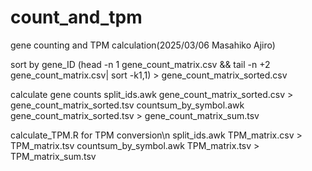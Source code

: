 # count_and_tpm
gene counting and TPM calculation(2025/03/06 Masahiko Ajiro)

sort by gene_ID
(head -n 1 gene_count_matrix.csv && tail -n +2 gene_count_matrix.csv| sort -k1,1) > gene_count_matrix_sorted.csv

calculate gene counts
split_ids.awk gene_count_matrix_sorted.csv > gene_count_matrix_sorted.tsv 
countsum_by_symbol.awk gene_count_matrix_sorted.tsv > gene_count_matrix_sum.tsv

calculate_TPM.R for TPM conversion\n
split_ids.awk TPM_matrix.csv > TPM_matrix.tsv 
countsum_by_symbol.awk TPM_matrix.tsv > TPM_matrix_sum.tsv
